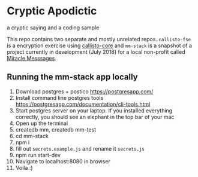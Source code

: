 # Cryptic Apodictic
a cryptic saying and a coding sample

This repo contains two separate and mostly unrelated repos. `callisto-fse` is a encryption exercise using [callisto-core](https://github.com/project-callisto/callisto-core) and `mm-stack` is a snapshot of a project currently in development (July 2018) for a local non-profit called [Miracle Messsages](miraclemessages.org).


## Running the mm-stack app locally
1. Download postgres + postico https://postgresapp.com/
2. Install command line postgres tools https://postgresapp.com/documentation/cli-tools.html
3. Start postgres server on your laptop.  If you installed everything correctly, you should see an elephant in the top bar of your mac
4. Open up the terminal
5. createdb mm, createdb mm-test
6. cd mm-stack
7. npm i
8. fill out `secrets.example.js` and rename it `secrets.js`
8. npm run start-dev
9. Navigate to localhost:8080 in browser
11. Voila :)
